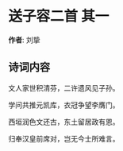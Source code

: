 # 送子容二首  其一

**作者**: 刘挚

## 诗词内容

文人家世积清芬，二许遗风见子孙。

学问共推元凯库，衣冠争望李膺门。

西垣润色文还古，东土留居政有恩。

归奉汉皇前席对，岂无今士所难言。

